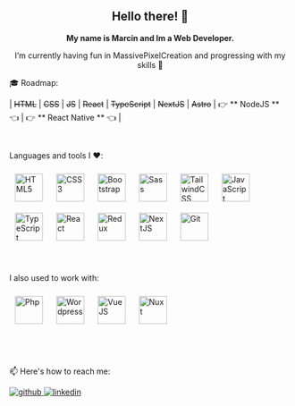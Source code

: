 <h2 align="center">Hello there! 👋</h2>
<p align="center"><b>My name is Marcin and Im a Web Developer.</b></p>
<p align="center"> I’m currently having fun in MassivePixelCreation and progressing with my skills 💪</p>

<p align="left">🎓 Roadmap:</p>

| ~~HTML~~ | ~~CSS~~ | ~~JS~~ | ~~React~~ | ~~TypeScript~~ | ~~NextJS~~ | ~~Astro~~  | 👉 ** NodeJS ** 👈 | 👉 ** React Native ** 👈 |

<br/>
<p align="left">Languages and tools I ❤️:</p>  
<div align="left">  
<img style="margin: 10px" src="https://profilinator.rishav.dev/skills-assets/html5-original-wordmark.svg" alt="HTML5" height="50" />  
<img style="margin: 10px" src="https://profilinator.rishav.dev/skills-assets/css3-original-wordmark.svg" alt="CSS3" height="50" />  
<img style="margin: 10px" src="https://profilinator.rishav.dev/skills-assets/bootstrap-plain.svg" alt="Bootstrap" height="50" /> 
<img style="margin: 10px" src="https://upload.wikimedia.org/wikipedia/commons/thumb/9/96/Sass_Logo_Color.svg/768px-Sass_Logo_Color.svg.png?20150315202757" alt="Sass"  height="50" />  
<img style="margin: 10px" src="https://upload.wikimedia.org/wikipedia/commons/thumb/d/d5/Tailwind_CSS_Logo.svg/768px-Tailwind_CSS_Logo.svg.png?20230715030042" alt="TailwindCSS"  height="50" />  
<img style="margin: 10px" src="https://profilinator.rishav.dev/skills-assets/javascript-original.svg" alt="JavaScript" height="50" />
<img style="margin: 10px" src="https://upload.wikimedia.org/wikipedia/commons/thumb/4/4c/Typescript_logo_2020.svg/768px-Typescript_logo_2020.svg.png?20221110153201" alt="TypeScript"  height="50" />
<img style="margin: 10px" src="https://profilinator.rishav.dev/skills-assets/react-original-wordmark.svg" alt="React" height="50" />  
<img style="margin: 10px" src="https://profilinator.rishav.dev/skills-assets/redux-original.svg" alt="Redux" height="50" />  
<img style="margin: 10px" src="https://camo.githubusercontent.com/640cf0782f4cf5d27164f8befdba3183d5e304f8a1d5812e7d25f32dffd6f04b/68747470733a2f2f7265732e636c6f7564696e6172792e636f6d2f737461727475702d6772696e642f696d6167652f75706c6f61642f635f66696c6c2c6470725f322e302c665f6175746f2c675f63656e7465722c685f313038302c715f3130302c775f313038302f76312f6763732f706c6174666f726d2d646174612d6473632f6576656e74732f6e6578746a732d626f696c6572706c6174652d6c6f676f2e706e67" alt="NextJS" height="50" />  
<img style="margin: 10px" src="https://profilinator.rishav.dev/skills-assets/git-scm-icon.svg" alt="Git" height="50" />  
  <br/>
  <br/>
  <br/>
<p align="left">I also used to work with:</p>  
<img style="margin: 10px" src="https://upload.wikimedia.org/wikipedia/commons/thumb/2/27/PHP-logo.svg/1067px-PHP-logo.svg.png?20180502235434" alt="Php" height="50" />  
<img style="margin: 10px" src="https://upload.wikimedia.org/wikipedia/commons/thumb/0/09/Wordpress-Logo.svg/768px-Wordpress-Logo.svg.png?20210511042647" alt="Wordpress" height="50" />  
<img style="margin: 10px" src="https://upload.wikimedia.org/wikipedia/commons/f/f1/Vue.png?20170311074507" alt="VueJS" height="50" /> 
<img style="margin: 10px" src="https://nuxt.com/assets/design-kit/icon-green.svg" alt="Nuxt" height="50" /> 


  
</div>  
  <br/>
  <br/>
<br/>
<p>📫 Here's how to reach me:</p>
<a href="https://github.com/skillazz" target="_blank">
<img src=https://img.shields.io/badge/github-%2324292e.svg?&style=for-the-badge&logo=github&logoColor=white alt=github style="margin-bottom: 5px;" />
</a>
<a href="https://linkedin.com/in/skillazz" target="_blank">
<img src=https://img.shields.io/badge/linkedin-%231E77B5.svg?&style=for-the-badge&logo=linkedin&logoColor=white alt=linkedin style="margin-bottom: 5px;" />
</a>
